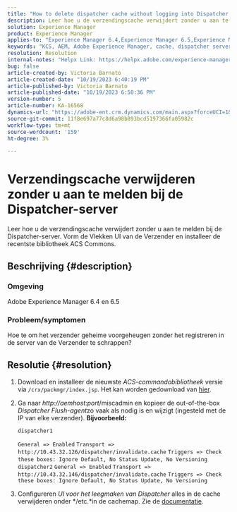 ```yaml
---
title: "How to delete dispatcher cache without logging into Dispatcher server"
description: Leer hoe u de verzendingscache verwijdert zonder u aan te melden bij de Dispatcher-server.
solution: Experience Manager
product: Experience Manager
applies-to: "Experience Manager 6.4,Experience Manager 6.5,Experience Manager"
keywords: "KCS, AEM, Adobe Experience Manager, cache, dispatcher server"
resolution: Resolution
internal-notes: "Helpx Link: https://helpx.adobe.com/experience-manager/kb/How-to-delete-the-dispatcher-cache-without-logging-into-the-Dispatchers-AEM.html"
bug: false
article-created-by: Victoria Barnato
article-created-date: "10/19/2023 6:40:19 PM"
article-published-by: Victoria Barnato
article-published-date: "10/19/2023 6:50:36 PM"
version-number: 5
article-number: KA-16568
dynamics-url: "https://adobe-ent.crm.dynamics.com/main.aspx?forceUCI=1&pagetype=entityrecord&etn=knowledgearticle&id=94f206ee-ae6e-ee11-8df0-6045bd006793"
source-git-commit: 11f8e697a77c8d6a98b893bcd5197366fa05982c
workflow-type: tm+mt
source-wordcount: '159'
ht-degree: 3%

---
```


# Verzendingscache verwijderen zonder u aan te melden bij de Dispatcher-server


Leer hoe u de verzendingscache verwijdert zonder u aan te melden bij de Dispatcher-server. Vorm de Vlekken UI van de Verzender en installeer de recentste bibliotheek ACS Commons.

## Beschrijving {#description}


### <b>Omgeving</b>

Adobe Experience Manager 6.4 en 6.5



### <b>Probleem/symptomen</b>

Hoe te om het verzender geheime voorgeheugen zonder het registreren in de server van de Verzender te schrappen?


## Resolutie {#resolution}


1. Download en installeer de nieuwste *ACS-commandobibliotheek* versie via `/crx/packmgr/index.jsp`. Het kan worden gedownload van [hier](https://github.com/Adobe-Consulting-Services/acs-aem-commons/releases).
2. Ga naar *http://aemhost:port*/miscadmin en kopieer de out-of-the-box *Dispatcher Flush-agent*zo vaak als nodig is en wijzigt (ingesteld met de IP van elke verzender).
   <b>Bijvoorbeeld:</b>



   ```
   dispatcher1
   ```


   `General => Enabled`
   `Transport => http://10.43.32.126/dispatcher/invalidate.cache`
   `Triggers => Check these boxes: Ignore Default, No Status Update, No Versioning`
   ` `
   `dispatcher2`
   `General => Enabled`
   `Transport => http://10.43.32.146/dispatcher/invalidate.cache`
   `Triggers => Check these boxes: Ignore Default, No Status Update, No Versioning`
3. Configureren *UI voor het leegmaken van Dispatcher* alles in de cache verwijderen onder */etc.*in de cachemap. Zie de [documentatie](https://adobe-consulting-services.github.io/acs-aem-commons/features/dispatcher-flush-ui/index.html).

